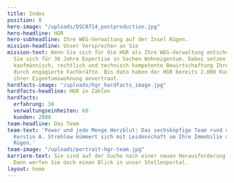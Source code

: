 ```yaml
---
title: Index
position: 0
hero-image: "/uploads/DSC0714_postproduction.jpg"
hero-headline: HGR
hero-subheadline: Ihre WEG-Verwaltung auf der Insel Rügen.
mission-headline: Unser Versprechen an Sie
mission-text: Wenn Sie sich für die HGR als Ihre WEG-Verwaltung entscheiden, entscheiden
  Sie sich für 30 Jahre Expertise in Sachen Wohneigentum. Dabei setzen wir auf eine
  kaufmännisch, rechtlich und technisch kompetente Bewirtschaftung Ihrer Immobilie
  durch engagierte Fachkräfte. Bis dato haben der HGR bereits 2.000 Kunden die Verwaltung
  ihrer Eigentumswohnung anvertraut.
hardfacts-image: "/uploads/hgr_hardfacts_image.jpg"
hardfacts-headline: HGR in Zahlen
hardfacts:
  erfahrung: 30
  verwaltungseinheiten: 60
  kunden: 2000
team-headline: Das Team
team-text: 'Power und jede Menge Herzblut: Das sechsköpfige Team rund um Geschäftsführerin
  Kerstin A. Strehlow kümmert sich mit Leidenschaft um Ihre Immobilie auf der Insel
  Rügen.'
team-image: "/uploads/portrait-hgr-team.jpg"
karriere-text: Sie sind auf der Suche nach einer neuen Herausforderung in der Immobilienbranche?
  Dann werfen Sie doch einen Blick in unser Stellenportal.
layout: home
---
```


